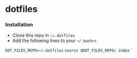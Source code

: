 # dotfiles

### Installation

- Clone this repo in `~/.dotfiles`
- Add the following lines to your `~/.bashrc`

`DOT_FILES_REPO=~/.dotfiles`
`source $DOT_FILES_REPO/.index`
`
